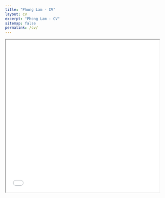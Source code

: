 ```yaml
---
title: "Phong Lam - CV"
layout: cv
excerpt: "Phong Lam - CV"
sitemap: false
permalink: /cv/
---
```

<div>
  <iframe style="width:100%; height:500px;overflow:auto;" src="{{ site.url }}{{ site.baseurl }}/assets/PhongLam_CV.pdf">>

  </iframe>
</div>
